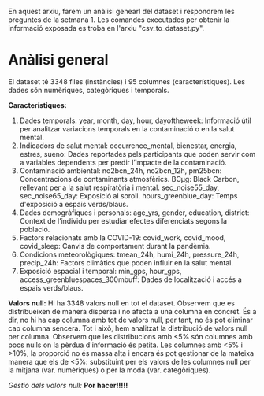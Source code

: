 En aquest arxiu, farem un anàlisi genearl del dataset i respondrem les preguntes de la setmana 1.
Les comandes executades per obtenir la informació exposada es troba en l'arxiu "csv_to_dataset.py".

# Anàlisi general
El dataset té 3348 files (instàncies) i 95 columnes (característiques). Les dades són numèriques, categòriques i temporals. 

**Característiques:**
1. Dades temporals:
    year, month, day, hour, dayoftheweek: Informació útil per analitzar variacions temporals en la contaminació o en la salut mental.
2. Indicadors de salut mental:
    occurrence_mental, bienestar, energia, estres, sueno: Dades reportades pels participants que poden servir com a variables dependents per predir l’impacte de la contaminació.
3. Contaminació ambiental:
    no2bcn_24h, no2bcn_12h, pm25bcn: Concentracions de contaminants atmosfèrics.
    BCμg: Black Carbon, rellevant per a la salut respiratòria i mental.
    sec_noise55_day, sec_noise65_day: Exposició al soroll.
    hours_greenblue_day: Temps d'exposició a espais verds/blaus.
4. Dades demogràfiques i personals:
    age_yrs, gender, education, district: Context de l’individu per estudiar efectes diferenciats segons la població.
5. Factors relacionats amb la COVID-19:
    covid_work, covid_mood, covid_sleep: Canvis de comportament durant la pandèmia.
6. Condicions meteorològiques:
    tmean_24h, humi_24h, pressure_24h, precip_24h: Factors climàtics que poden influir en la salut mental.
7. Exposició espacial i temporal:
    min_gps, hour_gps, access_greenbluespaces_300mbuff: Dades de localització i accés a espais verds/blaus.

**Valors null:**
Hi ha 3348 valors null en tot el dataset. Observem que es distribueixen de manera dispersa i no afecta a una columna en concret. És a dir, no hi ha cap columna amb tot de valors null, per tant, no és pot eliminar cap columna sencera.
Tot i això, hem analitzat la distribució de valors null per columna. Observem que les distribucions amb <5% són columnes amb pocs nulls on la pèrdua d'informació és petita. Les columnes amb <5% i >10%, la proporció no és massa alta i encara és pot gestionar de la mateixa manera que els de <5%: substituint per els valors de les columnes null per la mitjana (var. numèriques) o per la moda (var. categòriques).

*Gestió dels valors null:* **Por hacer!!!!!**